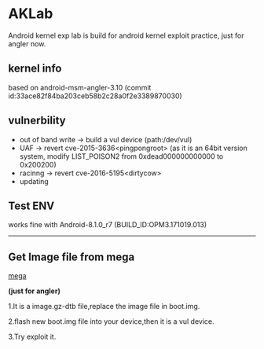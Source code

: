 # AKLab
Android kernel exp lab is build for android kernel exploit practice, just for angler now.


## kernel info
based on android-msm-angler-3.10 (commit id:33ace82f84ba203ceb58b2c28a0f2e3389870030)

## vulnerbility 
* out of band write   -> build a vul device (path:/dev/vul)
* UAF  -> revert cve-2015-3636\<pingpongroot\> (as it is an 64bit version system, modify LIST_POISON2 from 0xdead000000000000 to 0x200200)
* racinng -> revert cve-2016-5195\<dirtycow\> 
* updating

## Test ENV
works fine with Android-8.1.0_r7 (BUILD_ID:OPM3.171019.013)

-------------------------------------------------------
## Get Image file from mega
[mega](https://mega.nz/#!SDo3DBgS!GtUqhU71mjqWg4POpHnxsrBgf_du4Cu5zilJ32DlMCw)

**(just for angler)**

1.It is a image.gz-dtb file,replace the image file in boot.img.

2.flash new boot.img file into your device,then it is a vul device.

3.Try exploit it.
